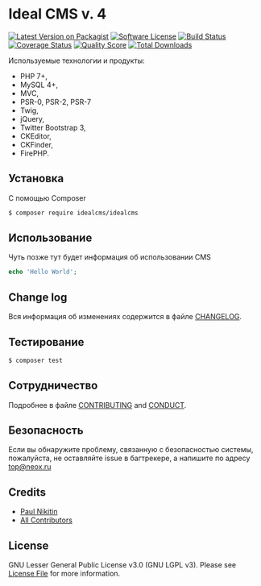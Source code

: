 # Ideal CMS v. 4

[![Latest Version on Packagist][ico-version]][link-packagist]
[![Software License][ico-license]](LICENSE.md)
[![Build Status][ico-travis]][link-travis]
[![Coverage Status][ico-scrutinizer]][link-scrutinizer]
[![Quality Score][ico-code-quality]][link-code-quality]
[![Total Downloads][ico-downloads]][link-downloads]

Используемые технологии и продукты:

* PHP 7+,
* MySQL 4+, 
* MVC, 
* PSR-0, PSR-2, PSR-7
* Twig, 
* jQuery,
* Twitter Bootstrap 3,
* CKEditor,
* CKFinder, 
* FirePHP.

## Установка

С помощью Composer

``` bash
$ composer require idealcms/idealcms
```

## Использование

Чуть позже тут будет информация об использовании CMS

``` php
echo 'Hello World';
```

## Change log

Вся информация об изменениях содержится в файле [CHANGELOG](CHANGELOG.md).

## Тестирование

``` bash
$ composer test
```

## Сотрудничество

Подробнее в файле [CONTRIBUTING](CONTRIBUTING.md) and [CONDUCT](CONDUCT.md).

## Безопасность

Если вы обнаружите проблему, связанную с безопасностью системы, пожалуйста, не оставляйте issue в багтрекере, а напишите по адресу top@neox.ru

## Credits

- [Paul Nikitin][link-author]
- [All Contributors][link-contributors]

## License

GNU Lesser General Public License v3.0 (GNU LGPL v3). Please see [License File](LICENSE.md) for more information.

[ico-version]: https://img.shields.io/packagist/v/idealcms/idealcms.svg?style=flat-square
[ico-license]: https://img.shields.io/badge/license-LGPL-blue.svg?style=flat-square
[ico-travis]: https://img.shields.io/travis/idealcms/idealcms/master.svg?style=flat-square
[ico-scrutinizer]: https://img.shields.io/scrutinizer/coverage/g/idealcms/idealcms.svg?style=flat-square
[ico-code-quality]: https://img.shields.io/scrutinizer/g/idealcms/idealcms.svg?style=flat-square
[ico-downloads]: https://img.shields.io/packagist/dt/idealcms/idealcms.svg?style=flat-square

[link-packagist]: https://packagist.org/packages/idealcms/idealcms
[link-travis]: https://travis-ci.org/idealcms/idealcms
[link-scrutinizer]: https://scrutinizer-ci.com/g/idealcms/idealcms/code-structure
[link-code-quality]: https://scrutinizer-ci.com/g/idealcms/idealcms
[link-downloads]: https://packagist.org/packages/idealcms/idealcms
[link-author]: https://github.com/idealcms
[link-contributors]: ../../contributors
